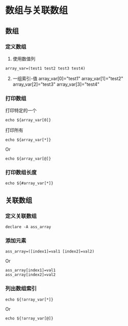 # 数组与关联数组
## 数组
### 定义数组
1. 使用数值列
```shell
array_var=(test1 test2 test3 test4)
```
2. 一组索引-值
array_var[0]="test1"
array_var[1]="test2"
array_var[2]="test3"
array_var[3]="test4"

### 打印数组
打印特定的一个
```shell
echo ${array_var[0]}
```
打印所有
```shell
echo ${array_var[*]}
```
Or
```shell
echo ${array_var[@]}
```

### 打印数组长度
```shell
echo ${#array_var[*]}
```

## 关联数组
### 定义关联数组
```shell
declare -A ass_array
```
### 添加元素
```shell
ass_array=([index1]=val1 [index2]=val2)
```
Or
```shell
ass_array[index1]=val1
ass_array[index2]=val2
```
### 列出数组索引
```shell
echo ${!array_var[*]}
```
Or
```shell
echo ${!array_var[@]}
```